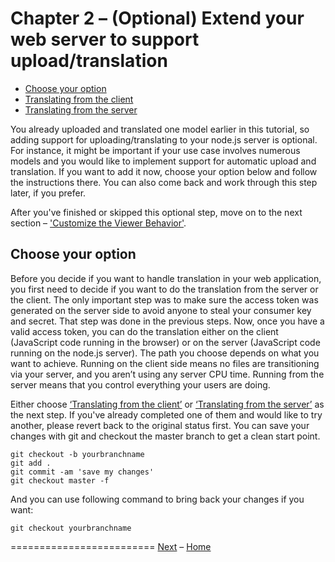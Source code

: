 <a name="Chapter2"></a>
# Chapter 2 – (Optional) Extend your web server to support upload/translation

- [Choose your option](#Options)
- [Translating from the client](chapter-2a.md#Chapter2a)
- [Translating from the server](chapter-2b.md#Chapter2b)


You already uploaded and translated one model earlier in this tutorial, so adding support for uploading/translating to your node.js server is optional.
For instance, it might be important if your use case involves numerous models and you would like to implement support for automatic upload and translation.
If you want to add it now, choose your option below and follow the instructions there.
You can also come back and work through this step later, if you prefer.

After you've finished or skipped this optional step, move on to the next section – ['Customize the Viewer Behavior'](chapter-3.md#Chapter3).


<a name="Options"></a>
## Choose your option

Before you decide if you want to handle translation in your web application, you first need to decide if you want to do the translation from the server or the client.
The only important step was to make sure the access token was generated on the server side to avoid anyone to steal your consumer key and secret.
That step was done in the previous steps. Now, once you have a valid access token, you can do the translation either on the client (JavaScript code running
in the browser) or on the server (JavaScript code running on the node.js server). The path you choose depends on what you want to achieve. Running on the client
side means no files are transitioning via your server, and you aren’t using any server CPU time. Running from the server means that you control everything your
users are doing.

Either choose [‘Translating from the client’](chapter-2a.md#Chapter2a) or [‘Translating from the server’](chapter-2b.md#Chapter2b) as the next step. If you've already
completed one of them and would like to try another,  please revert back to the original status first. You can save your changes with git and checkout the master branch
to get a clean start point.
```
git checkout -b yourbranchname
git add .
git commit -am 'save my changes'
git checkout master -f
```

And you can use following command to bring back your changes if you want:
```
git checkout yourbranchname
```


=========================
[Next](chapter-3.md#Chapter3) –
[Home](README.md)